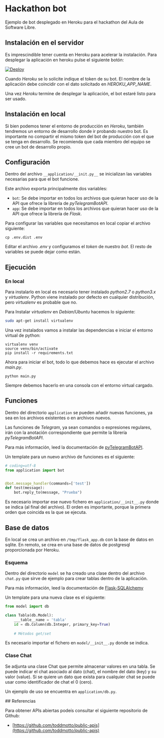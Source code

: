 # Hackathon bot

Ejemplo de bot desplegado en Heroku para el hackathon del Aula de Software Libre.

## Instalación en el servidor

Es imprescindible tener cuenta en Heroku para acelerar la instalación. Para desplegar la aplicación en heroku pulse el siguiente botón:

[![Deploy](https://www.herokucdn.com/deploy/button.svg)](https://heroku.com/deploy)

Cuando _Heroku_ se lo solicite indique el token de su bot. El nombre de la aplicación debe coincidir con el dato solicitado en _HEROKU_APP_NAME_.

Una vez _Heroku_ termine de desplegar la aplicación, el bot estaré listo para ser usado.

## Instalación en local

Si bien podemos tener el entorno de producción en _Heroku_, también tendremos un entorno de desarrollo donde ir probando nuestro bot. Es importante no compartir el mismo token del bot de producción con el que se tenga en desarrollo. Se recomienda que cada miembro del equipo se cree un bot de desarrollo propio.

## Configuración

Dentro del archivo `__application/__init.py__` se inicializan las variables necesarias para que el bot funcione.

Este archivo exporta principalmente dos variables:

* `bot`: Se debe importar en todos los archivos que quieran hacer uso de la API que ofrece la librería de _pyTelegramBotAPI_.
* `app`: Se debe importar en todos los archivos que quieran hacer uso de la API que ofrece la librería de _Flask_. 

Para configurar las variables que necesitamos en local copiar el archivo siguiente:

    cp .env.dist .env

Editar el archivo _.env_ y configuramos el _token_ de nuestro _bot_. El resto de variables se puede dejar como están.

## Ejecución

### En local

Para instalarlo en local es necesario tener instalado _python2.7_ o _python3.x_ y _virtualenv_. Python viene instalado por defecto en cualquier distribución, pero _virtualenv_ es probable que no.

Para Instalar _virtualenv_ en _Debian_/_Ubuntu_ hacemos lo siguiente:

```sh
sudo apt-get install virtualenv
```

Una vez instalados vamos a instalar las dependencias e iniciar el entorno virtual de python:

    virtualenv venv
    source venv/bin/activate
    pip install -r requirements.txt

Ahora para iniciar el bot, todo lo que debemos hace es ejecutar el archivo _main.py_.

    python main.py

Siempre debemos hacerlo en una consola con el entorno virtual cargado.

## Funciones

Dentro del directorio `application` se pueden añadir nuevas funciones, ya sea en los archivos existentes o en archivos nuevos.

Las funciones de _Telegram_, ya sean comandos o expresiones regulares, irán con la anotación correspondiente que permite la librería _pyTelegramBotAPI_.

Para más información, leed la documentación de [pyTelegramBotAPI](https://github.com/eternnoir/pyTelegramBotAPI).

Un template para un nuevo archivo de funciones es el siguiente:

```python
# coding=utf-8
from application import bot


@bot.message_handler(commands=['test'])
def test(message):
    bot.reply_to(message, "Prueba")

```

Es necesario importar ese nuevo fichero en `application/__init__.py` donde se indica (al final del archivo). El orden es importante, porque la primera orden que coincida es la que se ejecuta.

## Base de datos

En local se crea un archivo en `/tmp/flask_app.db` con la base de datos en sqlite. En remoto, se crea en una base de datos de postgresql proporcionada por Heroku.

### Esquema

Dentro del directorio `model` se ha creado una clase dentro del archivo `chat.py` que sirve de ejemplo para crear tablas dentro de la aplicación.

Para más información, leed la documentación de [Flask-SQLAlchemy](http://flask-sqlalchemy.pocoo.org/2.3/)

Un template para una nueva clase es el siguiente:

```python
from model import db

class Tabla(db.Model):
    ___table__name = 'tabla'
    id = db.Column(db.Integer, primary_key=True)
    
    # Métodos get/set
```

Es necesario importar el fichero en `model/__init__.py` donde se indica.

### Clase Chat

Se adjunta una clase Chat que permite almacenar valores en una tabla. Se puede indicar el chat asociado al dato (chat), el nombre del dato (key) y su valor (value). Si se quiere un dato que exista para cualquier chat se puede usar como identificador de chat el 0 (cero).

Un ejemplo de uso se encuentra en `application/db.py`.


## Referencias

Para obtener APIs abiertas podeís consultar el siguiente repositorio de Github:

* [https://github.com/toddmotto/public-apis](https://github.com/toddmotto/public-apis)
